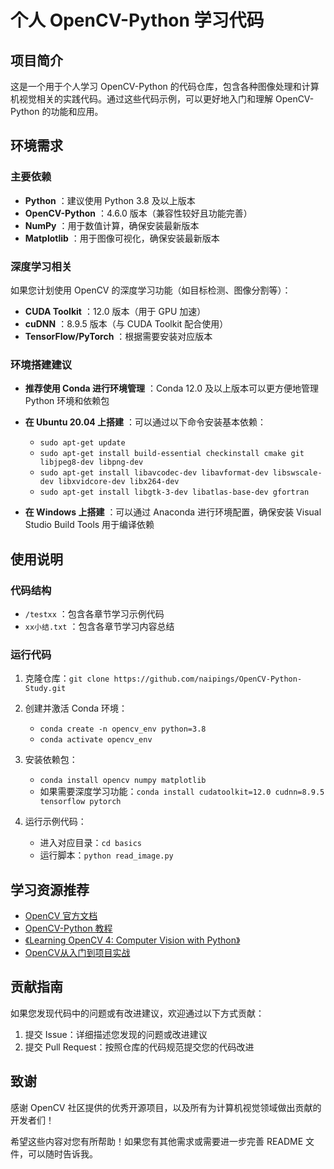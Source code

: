 # 个人 OpenCV-Python 学习代码

## 项目简介

这是一个用于个人学习 OpenCV-Python 的代码仓库，包含各种图像处理和计算机视觉相关的实践代码。通过这些代码示例，可以更好地入门和理解 OpenCV-Python 的功能和应用。

## 环境需求

### 主要依赖

  * **Python** ：建议使用 Python 3.8 及以上版本
  * **OpenCV-Python** ：4.6.0 版本（兼容性较好且功能完善）
  * **NumPy** ：用于数值计算，确保安装最新版本
  * **Matplotlib** ：用于图像可视化，确保安装最新版本

### 深度学习相关

如果您计划使用 OpenCV 的深度学习功能（如目标检测、图像分割等）：

  * **CUDA Toolkit** ：12.0 版本（用于 GPU 加速）
  * **cuDNN** ：8.9.5 版本（与 CUDA Toolkit 配合使用）
  * **TensorFlow/PyTorch** ：根据需要安装对应版本

### 环境搭建建议

  * **推荐使用 Conda 进行环境管理** ：Conda 12.0 及以上版本可以更方便地管理 Python 环境和依赖包
  * **在 Ubuntu 20.04 上搭建** ：可以通过以下命令安装基本依赖：
    * `sudo apt-get update`
    * `sudo apt-get install build-essential checkinstall cmake git libjpeg8-dev libpng-dev`
    * `sudo apt-get install libavcodec-dev libavformat-dev libswscale-dev libxvidcore-dev libx264-dev`
    * `sudo apt-get install libgtk-3-dev libatlas-base-dev gfortran`

  * **在 Windows 上搭建** ：可以通过 Anaconda 进行环境配置，确保安装 Visual Studio Build Tools 用于编译依赖

## 使用说明

### 代码结构

  * `/testxx` ：包含各章节学习示例代码
  * `xx小结.txt` ：包含各章节学习内容总结

### 运行代码

  1. 克隆仓库：`git clone https://github.com/naipings/OpenCV-Python-Study.git`
  2. 创建并激活 Conda 环境：
     * `conda create -n opencv_env python=3.8`
     * `conda activate opencv_env`

  3. 安装依赖包：
     * `conda install opencv numpy matplotlib`
     * 如果需要深度学习功能：`conda install cudatoolkit=12.0 cudnn=8.9.5 tensorflow pytorch`

  4. 运行示例代码：
     * 进入对应目录：`cd basics`
     * 运行脚本：`python read_image.py`

## 学习资源推荐

  * [OpenCV 官方文档](https://docs.opencv.org/4.x/)
  * [OpenCV-Python 教程](https://docs.opencv.org/4.x/d6/d00/tutorial_py_root.html)
  * [《Learning OpenCV 4: Computer Vision with Python》](https://www.oreilly.com/library/view/learning-opencv-4/9781492051077/)
  * [OpenCV从入门到项目实战](https://blog.csdn.net/lovemy134611/category_10200958.html)

## 贡献指南

如果您发现代码中的问题或有改进建议，欢迎通过以下方式贡献：

  1. 提交 Issue：详细描述您发现的问题或改进建议
  2. 提交 Pull Request：按照仓库的代码规范提交您的代码改进

## 致谢

感谢 OpenCV 社区提供的优秀开源项目，以及所有为计算机视觉领域做出贡献的开发者们！

希望这些内容对您有所帮助！如果您有其他需求或需要进一步完善 README 文件，可以随时告诉我。
